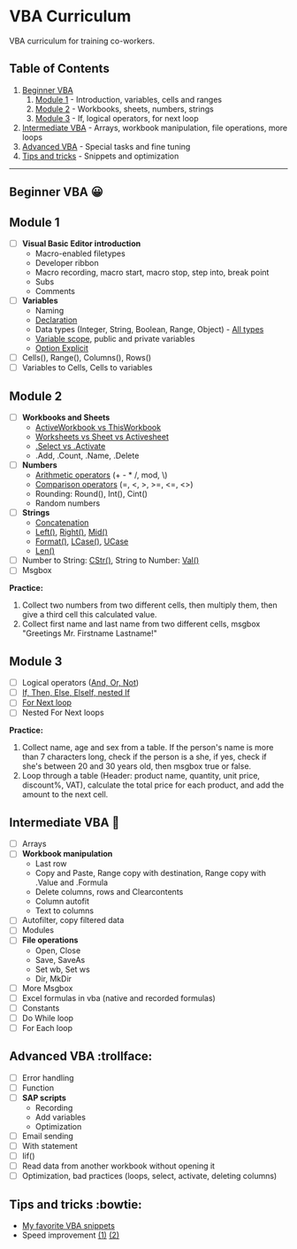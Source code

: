 # VBA Curriculum
VBA curriculum for training co-workers.

## Table of Contents

1. [Beginner VBA](https://github.com/codergy/vbacurriculum#module-1)
   1. [Module 1](https://github.com/codergy/vbacurriculum#module-1) - Introduction, variables, cells and ranges
   1. [Module 2](https://github.com/codergy/vbacurriculum#module-2) - Workbooks, sheets, numbers, strings
   1. [Module 3](https://github.com/codergy/vbacurriculum#module-3) - If, logical operators, for next loop
1. [Intermediate VBA](https://github.com/codergy/vbacurriculum#intermediate-vba) - Arrays, workbook manipulation, file operations, more loops
1. [Advanced VBA](https://github.com/codergy/vbacurriculum#advanced-vba) - Special tasks and fine tuning
1. [Tips and tricks](https://github.com/codergy/vbacurriculum#tips-and-tricks) - Snippets and optimization

---

## Beginner VBA :grinning:

## Module 1
- [ ] **Visual Basic Editor introduction**
  - Macro-enabled filetypes
  - Developer ribbon
  - Macro recording, macro start, macro stop, step into, break point
  - Subs
  - Comments
- [ ] **Variables**
  - Naming
  - [Declaration](https://msdn.microsoft.com/en-us/vba/language-reference-vba/articles/declaring-variables)
  - Data types (Integer, String, Boolean, Range, Object) - [All types](https://docs.microsoft.com/en-us/dotnet/visual-basic/language-reference/data-types/data-type-summary)
  - [Variable scope](https://msdn.microsoft.com/en-us/vba/language-reference-vba/articles/understanding-scope-and-visibility), public and private variables
  - [Option Explicit](https://docs.microsoft.com/en-us/dotnet/visual-basic/language-reference/statements/option-explicit-statement)
- [ ] Cells(), Range(), Columns(), Rows()
- [ ] Variables to Cells, Cells to variables

## Module 2

- [ ] **Workbooks and Sheets**
  - [ActiveWorkbook vs ThisWorkbook](http://analystcave.com/vba-tip-day-activeworkbook-vs-thisworkbook/)
  - [Worksheets vs Sheet vs Activesheet](http://analystcave.com/excel-vba-worksheets-tutorial-vba-activesheet-vs-worksheets/)
  - [.Select vs .Activate](https://stackoverflow.com/questions/7180008/excel-select-vs-activate)
  - .Add, .Count, .Name, .Delete
- [ ] **Numbers**
  - [Arithmetic operators](https://docs.microsoft.com/en-us/dotnet/visual-basic/language-reference/operators/arithmetic-operators) (+ - * /, mod, \\)
  - [Comparison operators](https://docs.microsoft.com/en-us/dotnet/visual-basic/language-reference/operators/comparison-operators) (=, <, >, >=, <=, <>)
  - Rounding: Round(), Int(), Cint()
  - Random numbers
- [ ] **Strings**
    - [Concatenation](https://docs.microsoft.com/en-us/dotnet/visual-basic/programming-guide/language-features/operators-and-expressions/concatenation-operators)
    - [Left()](https://msdn.microsoft.com/en-us/vba/language-reference-vba/articles/left-function), [Right()](https://msdn.microsoft.com/en-us/vba/language-reference-vba/articles/right-function), [Mid()](https://msdn.microsoft.com/en-us/vba/language-reference-vba/articles/mid-function)
    - [Format()](https://msdn.microsoft.com/en-us/vba/language-reference-vba/articles/format-function-visual-basic-for-applications), [LCase()](https://msdn.microsoft.com/en-us/vba/language-reference-vba/articles/lcase-function), [UCase](https://msdn.microsoft.com/en-us/vba/language-reference-vba/articles/ucase-function)
    - [Len()](https://msdn.microsoft.com/en-us/vba/language-reference-vba/articles/len-function)
- [ ] Number to String: [CStr()](https://docs.microsoft.com/en-us/dotnet/visual-basic/language-reference/functions/type-conversion-functions), String to Number: [Val()](https://msdn.microsoft.com/en-us/vba/language-reference-vba/articles/val-function)
- [ ] Msgbox

**Practice:**
1. Collect two numbers from two different cells, then multiply them, then give a third cell this calculated value.
1. Collect first name and last name from two different cells, msgbox "Greetings Mr. Firstname Lastname!"

## Module 3

- [ ] Logical operators ([And, Or, Not](https://docs.microsoft.com/en-us/dotnet/visual-basic/programming-guide/language-features/operators-and-expressions/logical-and-bitwise-operators))
- [ ] [If, Then, Else, ElseIf, nested If](https://docs.microsoft.com/en-us/dotnet/visual-basic/language-reference/statements/if-then-else-statement)
- [ ] [For Next loop](https://docs.microsoft.com/en-us/dotnet/visual-basic/language-reference/statements/for-next-statement)
- [ ] Nested For Next loops

**Practice:**
1. Collect name, age and sex from a table. If the person's name is more than 7 characters long, check if the person is a she, if yes, check if she's between 20 and 30 years old, then msgbox true or false.
2. Loop through a table (Header: product name, quantity, unit price, discount%, VAT), calculate the total price for each product, and add the amount to the next cell.

## Intermediate VBA :metal:

- [ ] Arrays
- [ ] **Workbook manipulation**
  - Last row
  - Copy and Paste, Range copy with destination, Range copy with .Value and .Formula
  - Delete columns, rows and Clearcontents
  - Column autofit
  - Text to columns
- [ ] Autofilter, copy filtered data
- [ ] Modules
- [ ] **File operations**
  - Open, Close
  - Save, SaveAs
  - Set wb, Set ws
  - Dir, MkDir
- [ ] More Msgbox
- [ ] Excel formulas in vba (native and recorded formulas)
- [ ] Constants
- [ ] Do While loop
- [ ] For Each loop

## Advanced VBA :trollface:

- [ ] Error handling
- [ ] Function
- [ ] **SAP scripts**
  - Recording
  - Add variables
  - Optimization
- [ ] Email sending
- [ ] With statement
- [ ] Iif()
- [ ] Read data from another workbook without opening it
- [ ] Optimization, bad practices (loops, select, activate, deleting columns)

## Tips and tricks :bowtie:

- [My favorite VBA snippets](https://github.com/codergy/vba-snippets/blob/master/README.md)
- Speed improvement [(1)](http://analystcave.com/excel-improve-vba-performance/) [(2)](http://www.ozgrid.com/VBA/SpeedingUpVBACode.htm)
